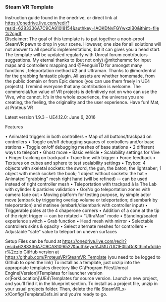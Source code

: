 ### Steam VR Template ###

Instruction guide found in the onedrive, or direct link at https://onedrive.live.com/redir?resid=6283336A7C9CA810!8154&authkey=!AOKDNvFGYwxzIB0&ithint=file%2cpdf  
Disclaimer: The goal of this template is to put together a noob-proof SteamVR pawn to drop in your scene. However, one size for all solutions will not answer to all specific implementations, but it can gives you a head start. The template will be updated regularly with Unreal forum contributors suggestions. 
My eternal thanks to (but not only) @mitchemmc for input maps and controllers mapping and @PenguinTD for amongst many functions , teleportation method #2 and Ultraman.
Thanks to @mordentral for the grabbing fantastic plugin.
All assets are whether homemade, from the public domain or from Epic demos (you can use them freely in UE4 projects).
I remind everyone that any contribution is welcome. The commercial/fun value of VR projects is definitively not on who can use the Vive, who cannot. It's in the whole experience, the universe you are creating, the feeling, the originality and the user experience.
Have fun!
Mat, at Proteus VR

Latest version 1.9.3 – UE4.12.0: June 6, 2016

Features

•	Animated triggers in both controllers
•	Map of all buttons/trackpad on controllers
•	Toggle on/off debugging squares of controllers and/or base stations
•	Toggle on/off debugging meshes of base stations
•	2 different ways to teleport
•	Ghost move
•	Basic vehicle
•	Scalability settings for Vive
•	Finger tracking on trackpad
•	Trace line with trigger
•	Force feedback
•	Textures on cubes and sphere to test scalability settings
•	Toybox: 4 objects with skeletal sockets: the sword, the gun, the baton, the lightsaber; 1 object with mesh socket: the book; 1 object without sockets: the hat
•	Animated "grabbing" mesh right hand (will be refined) -- can be used instead of right controller mesh
•	Teleportation with trackpad à la The Lab with cylinder & particles validation
•	Go/No go teleportation zones with camera fade out
•	Moving platform for testing purpose, by simple actor move (embark by triggering overlap volume or teleportation; disembark by teleportation) and matinee (embark/disembark with controller input)
•	Triggerable poles at the 4 chaperone corners
•	Addition of a cone at the tip of the right trigger -- can be rotated
•	“UltraMan” mode
•	Standing/seated experience switch
•	Grab function
•	Head mesh with mirror
•	Selectable controllers skins & opacity
•	Select alternate meshes for controllers
•	Adjustable "safe" value to teleport on uneven surfaces

Setup
Files can be found at https://onedrive.live.com/redir?resid=6283336A7C9CA810!6527&authkey=!AJMU7UC1E0IlaGc&ithint=folder%2czip 
GitHub version at https://github.com/ProteusVR/SteamVR_Template (you need to be logged to Github to open the link) 
To install as a template, just unzip into the appropriate templates directory like C:\Program Files\Unreal Engine[Version]\Templates for launcher version or[ForkLocation]\UE4\Templates for source version. Launch a new project, and you'll find it in the blueprint section.
To install as a project file, unzip in your usual projects folder. Then, delete the file SteamVR_x-x/Config/TemplateDefs.ini and you’re ready to go.
